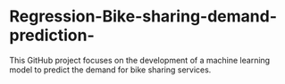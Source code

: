 # Regression-Bike-sharing-demand-prediction-
This GitHub project focuses on the development of a machine learning model to predict the demand for bike sharing services.
